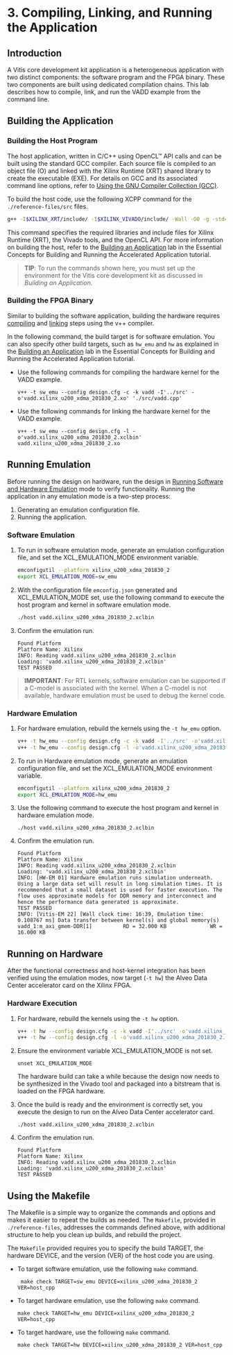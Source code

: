 
# 3. Compiling, Linking, and Running the Application

## Introduction

A Vitis core development kit application is a heterogeneous application with two distinct components: the software program and the FPGA binary. These two components are built using dedicated compilation chains. This lab describes how to compile, link, and run the VADD example from the command line.

## Building the Application

### Building the Host Program

The host application, written in C/C++ using OpenCL™ API calls and can be built using the standard GCC compiler. Each source file is compiled to an object file (O) and linked with the Xilinx Runtime (XRT) shared library to create the executable (EXE). For details on GCC and its associated command line options, refer to [Using the GNU Compiler Collection (GCC)](https://gcc.gnu.org/onlinedocs/gcc/).

To build the host code, use the following XCPP command for the `./reference-files/src` files.

   ```bash
g++ -I$XILINX_XRT/include/ -I$XILINX_VIVADO/include/ -Wall -O0 -g -std=c++11 ./src/host.cpp  -o 'host'  -L$XILINX_XRT/lib/ -lOpenCL -lpthread -lrt -lstdc++
   ```

This command specifies the required libraries and include files for Xilinx Runtime (XRT), the Vivado tools, and the OpenCL API. For more information on building the host, refer to the [Building an Application](/docs/Pathway3/BuildingAnApplication.md) lab in the  Essential Concepts for Building and Running the Accelerated Application tutorial.

>**TIP**: To run the commands shown here, you must set up the environment for the Vitis core development kit as discussed in *Building an Application*.

### Building the FPGA Binary

Similar to building the software application, building the hardware requires [compiling](../Pathway3/BuildingAnApplication.md#hardware-compilation) and [linking](../Pathway3/BuildingAnApplication.md#hardware-linking) steps using the v++ compiler.

In the following command, the build target is for software emulation. You can also specify other build targets, such as `hw_emu` and `hw` as explained in the [Building an Application](/docs/Pathway3/BuildingAnApplication.md) lab in the Essential Concepts for Building and Running the Accelerated Application tutorial.

* Use the following commands for compiling the hardware kernel for the VADD example.

   ```
   v++ -t sw_emu --config design.cfg -c -k vadd -I'../src' -o'vadd.xilinx_u200_xdma_201830_2.xo' './src/vadd.cpp'
   ```

* Use the following commands for linking the hardware kernel for the VADD example.

   ```
   v++ -t sw_emu --config design.cfg -l -o'vadd.xilinx_u200_xdma_201830_2.xclbin' vadd.xilinx_u200_xdma_201830_2.xo
   ```

## Running Emulation

Before running the design on hardware, run the design in [Running Software and Hardware Emulation](../Pathway3/Emulation.md) mode to verify functionality. Running the application in any emulation mode is a two-step process:

1. Generating an emulation configuration file.
2. Running the application.

### Software Emulation

1. To run in software emulation mode, generate an emulation configuration file, and set the XCL_EMULATION_MODE environment variable.

   ```bash
   emconfigutil --platform xilinx_u200_xdma_201830_2
   export XCL_EMULATION_MODE=sw_emu  
   ```

2. With the configuration file `emconfig.json` generated and XCL_EMULATION_MODE set, use the following command to execute the host program and kernel in software emulation mode.

   ```bash
   ./host vadd.xilinx_u200_xdma_201830_2.xclbin
   ```

3. Confirm the emulation run.

   ```
   Found Platform
   Platform Name: Xilinx
   INFO: Reading vadd.xilinx_u200_xdma_201830_2.xclbin
   Loading: 'vadd.xilinx_u200_xdma_201830_2.xclbin'
   TEST PASSED
   ```

>**IMPORTANT**: For RTL kernels, software emulation can be supported if a C-model is associated with the kernel. When a C-model is not available, hardware emulation must be used to debug the kernel code.

### Hardware Emulation

1. For hardware emulation, rebuild the kernels using the `-t hw_emu` option.

   ```bash
   v++ -t hw_emu --config design.cfg -c -k vadd -I'../src' -o'vadd.xilinx_u200_xdma_201830_2.xo' './src/vadd.cpp'
   v++ -t hw_emu --config design.cfg -l -o'vadd.xilinx_u200_xdma_201830_2.xclbin' vadd.xilinx_u200_xdma_201830_2.xo
   ```

2. To run in Hardware emulation mode, generate an emulation configuration file, and set the XCL_EMULATION_MODE environment variable.

   ```bash
   emconfigutil --platform xilinx_u200_xdma_201830_2
   export XCL_EMULATION_MODE=hw_emu
   ```   

3. Use the following command to execute the host program and kernel in hardware emulation mode.

   ```
   ./host vadd.xilinx_u200_xdma_201830_2.xclbin
   ```

4. Confirm the emulation run.

   ```
   Found Platform
   Platform Name: Xilinx
   INFO: Reading vadd.xilinx_u200_xdma_201830_2.xclbin
   Loading: 'vadd.xilinx_u200_xdma_201830_2.xclbin'
   INFO: [HW-EM 01] Hardware emulation runs simulation underneath. Using a large data set will result in long simulation times. It is recommended that a small dataset is used for faster execution. The flow uses approximate models for DDR memory and interconnect and hence the performance data generated is approximate.
   TEST PASSED
   INFO: [Vitis-EM 22] [Wall clock time: 16:39, Emulation time: 0.108767 ms] Data transfer between kernel(s) and global memory(s)
   vadd_1:m_axi_gmem-DDR[1]          RD = 32.000 KB              WR = 16.000 KB
   ```

## Running on Hardware

After the functional correctness and host-kernel integration has been verified using the emulation modes, now target (`-t hw`) the Alveo Data Center accelerator card on the Xilinx FPGA.

### Hardware Execution

1. For hardware, rebuild the kernels using the `-t hw` option.

   ```bash
   v++ -t hw --config design.cfg -c -k vadd -I'../src' -o'vadd.xilinx_u200_xdma_201830_2.xo' './src/vadd.cpp'
   v++ -t hw --config design.cfg -l -o'vadd.xilinx_u200_xdma_201830_2.xclbin' vadd.xilinx_u200_xdma_201830_2.xo
   ```

2. Ensure the environment variable XCL_EMULATION_MODE is not set.

   ```
   unset XCL_EMULATION_MODE
   ```

   The hardware build can take a while because the design now needs to be synthesized in the Vivado tool and packaged into a bitstream that is loaded on the FPGA hardware.

3. Once the build is ready and the environment is correctly set, you execute the design to run on the Alveo Data Center accelerator card.

   ```
   ./host vadd.xilinx_u200_xdma_201830_2.xclbin
   ```

4. Confirm the emulation run.

   ```
   Found Platform
   Platform Name: Xilinx
   INFO: Reading vadd.xilinx_u200_xdma_201830_2.xclbin
   Loading: 'vadd.xilinx_u200_xdma_201830_2.xclbin'
   TEST PASSED
   ```

## Using the Makefile

The Makefile is a simple way to organize the commands and options and makes it easier to repeat the builds as needed. The `Makefile`, provided in `./reference-files`, addresses the commands defined above, with additional structure to help you clean up builds, and rebuild the project.

The `Makefile` provided requires you to specify the build TARGET, the hardware DEVICE, and the version (VER) of the host code you are using.

* To target software emulation, use the following `make` command.

   ```
    make check TARGET=sw_emu DEVICE=xilinx_u200_xdma_201830_2 VER=host_cpp
    ```

* To target hardware emulation, use the following `make` command.

   ```
   make check TARGET=hw_emu DEVICE=xilinx_u200_xdma_201830_2 VER=host_cpp
   ```

* To target hardware, use the following `make` command.

   ```
   make check TARGET=hw DEVICE=xilinx_u200_xdma_201830_2 VER=host_cpp
   ```
